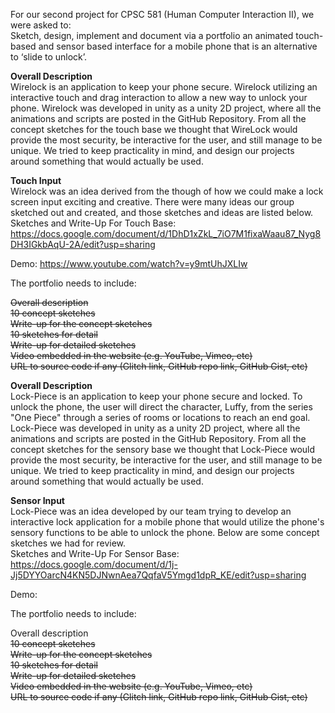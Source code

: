 For our second project for CPSC 581 (Human Computer Interaction II), we were asked to:  
Sketch, design, implement and document via a portfolio an animated touch-based and sensor based interface for a mobile phone that is an alternative to ‘slide to unlock’.  

**Overall Description**    
 Wirelock is an application to keep your phone secure. Wirelock utilizing an interactive touch and drag interaction to allow a new way to unlock your phone. Wirelock was developed in unity as a unity 2D project, where all the animations and scripts are posted in the GitHub Repository. From all the concept sketches for the touch base we thought that WireLock would provide the most security, be interactive for the user, and still manage to be unique. We tried to keep practicality in mind, and design our projects around something that would actually be used.  

**Touch Input**  
Wirelock was an idea derived from the though of how we could make a lock screen input exciting and creative. There were many ideas our group sketched out and created, and those sketches and ideas are listed below.  
Sketches and Write-Up For Touch Base: https://docs.google.com/document/d/1DhD1xZkL_7iO7M1fixaWaau87_Nyg8DH3IGkbAqU-2A/edit?usp=sharing  

Demo: https://www.youtube.com/watch?v=y9mtUhJXLIw

The portfolio needs to include:

~~Overall description~~  
~~10 concept sketches~~  
~~Write-up for the concept sketches~~  
~~10 sketches for detail~~  
~~Write-up for detailed sketches~~  
~~Video embedded in the website (e.g. YouTube, Vimeo, etc)~~  
~~URL to source code if any (Glitch link, GitHub repo link, GitHub Gist, etc)~~


**Overall Description**  
Lock-Piece is an application to keep your phone secure and locked. To unlock the phone, the user will direct the character, Luffy, from the series "One Piece" through a series of rooms or locations to reach an end goal. Lock-Piece was developed in unity as a unity 2D project, where all the animations and scripts are posted in the GitHub Repository. From all the concept sketches for the sensory base we thought that Lock-Piece would provide the most security, be interactive for the user, and still manage to be unique. We tried to keep practicality in mind, and design our projects around something that would actually be used.  


**Sensor Input**  
Lock-Piece was an idea developed by our team trying to develop an interactive lock application for a mobile phone that would utilize the phone's sensory functions to be able to unlock the phone. Below are some concept sketches we had for review.  
Sketches and Write-Up For Sensor Base: https://docs.google.com/document/d/1j-Jj5DYYOarcN4KN5DJNwnAea7QqfaV5Ymgd1dpR_KE/edit?usp=sharing   

Demo:  

The portfolio needs to include:  

Overall description  
~~10 concept sketches~~  
~~Write-up for the concept sketches~~  
~~10 sketches for detail~~  
~~Write-up for detailed sketches~~  
~~Video embedded in the website (e.g. YouTube, Vimeo, etc)~~  
~~URL to source code if any (Glitch link, GitHub repo link, GitHub Gist, etc)~~
